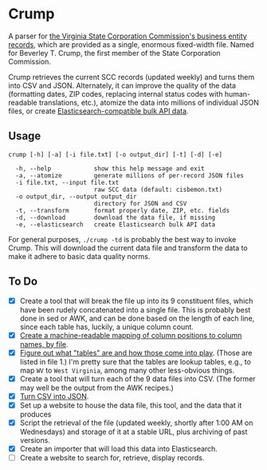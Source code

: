 # Crump

A parser for [the Virginia State Corporation Commission's business entity records](https://www.scc.virginia.gov/clk/purch.aspx), which are provided as a single, enormous fixed-width file. Named for Beverley T. Crump, the first member of the State Corporation Commission.

Crump retrieves the current SCC records (updated weekly) and turns them into CSV and JSON. Alternately, it can improve the quality of the data (formatting dates, ZIP codes, replacing internal status codes with human-readable translations, etc.), atomize the data into millions of individual JSON files, or create [Elasticsearch-compatible bulk API data](elasticsearch.org/guide/en/elasticsearch/reference/current/docs-bulk.html).

## Usage

```
crump [-h] [-a] [-i file.txt] [-o output_dir] [-t] [-d] [-e]

  -h, --help            show this help message and exit
  -a, --atomize         generate millions of per-record JSON files
  -i file.txt, --input file.txt
                        raw SCC data (default: cisbemon.txt)
  -o output_dir, --output output_dir
                        directory for JSON and CSV
  -t, --transform       format properly date, ZIP, etc. fields
  -d, --download        download the data file, if missing
  -e, --elasticsearch   create Elasticsearch bulk API data
```

For general purposes, `./crump -td` is probably the best way to invoke Crump. This will download the current data file and transform the data to make it adhere to basic data quality norms.

## To Do

* [x] Create a tool that will break the file up into its 9 constituent files, which have been rudely concatenated into a single file. This is probably best done in sed or AWK, and can be done based on the length of each line, since each table has, luckily, a unique column count.</del>
* [x] [Create a machine-readable mapping of column positions to column names, by file](http://github.com/openva/crump/issues/4).
* [x] [Figure out what "tables" are and how those come into play](https://github.com/openva/crump/issues/18). (Those are listed in file 1.) I'm pretty sure that the tables are lookup tables, e.g., to map `WV` to `West Virginia`, among many other less-obvious things.
* [x] Create a tool that will turn each of the 9 data files into CSV. (The former may well be the output from the AWK recipes.)
* [x] [Turn CSV into JSON](https://github.com/openva/crump/issues/19).
* [x] Set up a website to house the data file, this tool, and the data that it produces
* [x] Script the retrieval of the file (updated weekly, shortly after 1:00 AM on Wednesdays) and storage of it at a stable URL, plus archiving of past versions.
* [x] Create an importer that will load this data into Elasticsearch.
* [ ] Create a website to search for, retrieve, display records.
